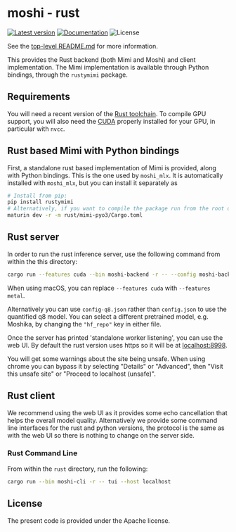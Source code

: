 # moshi - rust

[![Latest version](https://img.shields.io/crates/v/moshi.svg)](https://crates.io/crates/moshi)
[![Documentation](https://docs.rs/moshi/badge.svg)](https://docs.rs/moshi)
![License](https://img.shields.io/crates/l/moshi.svg)

See the [top-level README.md](../README.md) for more information.

This provides the Rust backend (both Mimi and Moshi) and client implementation.
The Mimi implementation is available through Python bindings, through the  `rustymimi` package.

## Requirements

You will need a recent version of the [Rust toolchain](https://rustup.rs/).
To compile GPU support, you will also need the [CUDA](https://developer.nvidia.com/cuda-toolkit) properly installed for your GPU, in particular with `nvcc`.


## Rust based Mimi with Python bindings

First, a standalone rust based implementation of Mimi is provided, along with Python bindings.
This is the one used by `moshi_mlx`. It is automatically installed with `moshi_mlx`, but you
can install it separately as
```bash
# Install from pip:
pip install rustymimi
# Alternatively, if you want to compile the package run from the root of the repo.
maturin dev -r -m rust/mimi-pyo3/Cargo.toml
```

## Rust server

In order to run the rust inference server, use the following command from within
the this directory:

```bash
cargo run --features cuda --bin moshi-backend -r -- --config moshi-backend/config.json standalone
```

When using macOS, you can replace `--features cuda` with `--features metal`.

Alternatively you can use `config-q8.json` rather than `config.json` to use the
quantified q8 model. You can select a different pretrained model, e.g. Moshika,
by changing the `"hf_repo"` key in either file.

Once the server has printed 'standalone worker listening', you can use the web
UI. By default the rust version uses https so it will be at
[localhost:8998](https://localhost:8998).

You will get some warnings about the site being unsafe. When using chrome you
can bypass it by selecting "Details" or "Advanced", then "Visit this unsafe
site" or "Proceed to localhost (unsafe)".

## Rust client

We recommend using the web UI as it provides some echo cancellation that helps
the overall model quality. Alternatively we provide some command line interfaces
for the rust and python versions, the protocol is the same as with the web UI so
there is nothing to change on the server side.

### Rust Command Line

From within the `rust` directory, run the following:
```bash
cargo run --bin moshi-cli -r -- tui --host localhost
```

## License

The present code is provided under the Apache license.
